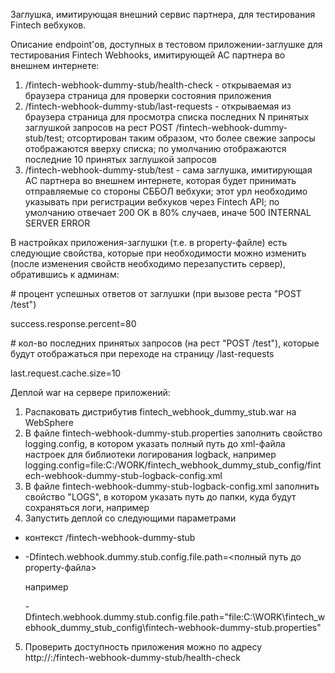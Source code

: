 Заглушка, имитирующая внешний сервис партнера, для тестирования Fintech вебхуков.

Описание endpoint'ов, доступных в тестовом приложении-заглушке для тестирования Fintech Webhooks, имитирующей АС партнера во внешнем интернете:
1) /fintech-webhook-dummy-stub/health-check - открываемая из браузера страница для проверки состояния приложения 
2) /fintech-webhook-dummy-stub/last-requests - открываемая из браузера страница для просмотра списка последних N принятых заглушкой запросов на рест POST /fintech-webhook-dummy-stub/test; отсортирован таким образом, что более свежие запросы отображаются вверху списка; по умолчанию отображаются последние 10 принятых заглушкой запросов
3) /fintech-webhook-dummy-stub/test - сама заглушка, имитирующая АС партнера во внешнем интернете, которая будет принимать отправляемые со стороны СББОЛ вебхуки; этот урл необходимо указывать при регистрации вебхуков через Fintech API; по умолчанию отвечает 200 OK в 80% случаев, иначе 500 INTERNAL SERVER ERROR
 
В настройках приложения-заглушки (т.е. в property-файле) есть следующие свойства, которые при необходимости можно изменить (после изменения свойств необходимо перезапустить сервер), обратившись к админам:

\# процент успешных ответов от заглушки (при вызове реста "POST /test")

success.response.percent=80

\# кол-во последних принятых запросов (на рест "POST /test"), которые будут отображаться при переходе на страницу /last-requests

last.request.cache.size=10

Деплой war на сервере приложений:
1) Распаковать дистрибутив fintech_webhook_dummy_stub.war на WebSphere
2) В файле fintech-webhook-dummy-stub.properties заполнить свойство logging.config, в котором указать полный путь до xml-файла настроек для библиотеки логирования logback, например logging.config=file:C:/WORK/fintech_webhook_dummy_stub_config/fintech-webhook-dummy-stub-logback-config.xml
3) В файле fintech-webhook-dummy-stub-logback-config.xml заполнить свойство "LOGS", в котором указать путь до папки, куда будут сохраняться логи, например <property name="LOGS" value="C:/WORK/fintech_webhook_dummy_stub_logz" />
4) Запустить деплой со следующими параметрами 

 * контекст /fintech-webhook-dummy-stub

* -Dfintech.webhook.dummy.stub.config.file.path=<полный путь до property-файла>

  например

  -Dfintech.webhook.dummy.stub.config.file.path="file:C:\WORK\fintech_webhook_dummy_stub_config\fintech-webhook-dummy-stub.properties"

5) Проверить доступность приложения можно по адресу http://<ip-address>:<port>/fintech-webhook-dummy-stub/health-check

